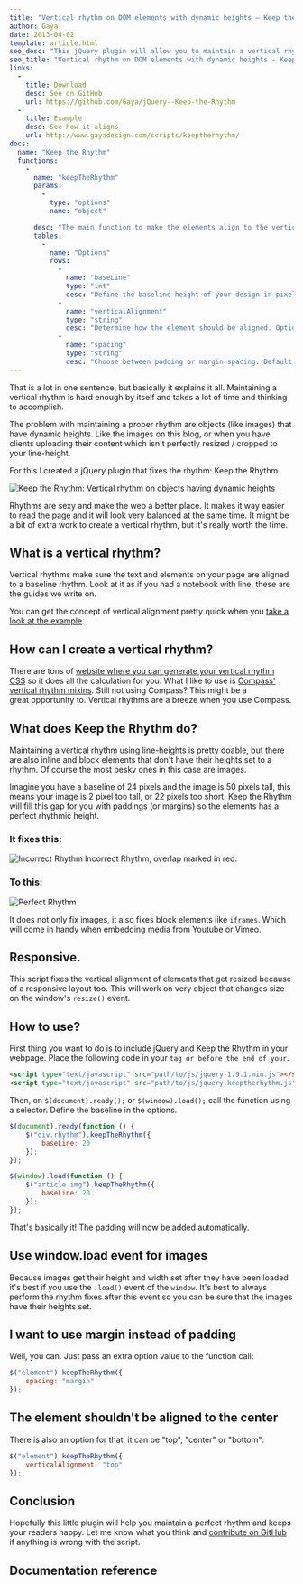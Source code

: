 ```yaml
---
title: "Vertical rhythm on DOM elements with dynamic heights – Keep the Rhythm"
author: Gaya
date: 2013-04-02
template: article.html
seo_desc: "This jQuery plugin will allow you to maintain a vertical rhythm with elements that have dynamic heights. Works on responsive layouts too."
seo_title: "Vertical rhythm on DOM elements with dynamic heights - Keep the Rhythm"
links:
  -
    title: Download
    desc: See on GitHub
    url: https://github.com/Gaya/jQuery--Keep-the-Rhythm
  -
    title: Example
    desc: See how it aligns
    url: http://www.gayadesign.com/scripts/keeptherhythm/
docs:
  name: "Keep the Rhythm"
  functions:
    -
      name: "keepTheRhythm"
      params:
        -
          type: "options"
          name: "object"

      desc: "The main function to make the elements align to the vertical rhythm."
      tables:
        -
          name: "Options"
          rows:
            -
              name: "baseLine"
              type: "int"
              desc: "Define the baseline height of your design in pixels. Default: 24."
            -
              name: "verticalAlignment"
              type: "string"
              desc: "Determine how the element should be aligned. Options: \"top\", \"center\", \"bottom\". Default: \"center\"."
            -
              name: "spacing"
              type: "string"
              desc: "Choose between padding or margin spacing. Default: \"padding\"."
---
```

That is a lot in one sentence, but basically it explains it all. Maintaining a vertical rhythm is hard enough by itself and takes a lot of time and thinking to accomplish.

The problem with maintaining a proper rhythm are objects (like images) that have dynamic heights. Like the images on this blog, or when you have clients uploading their content which isn't perfectly resized / cropped to your line-height.

For this I created a jQuery plugin that fixes the rhythm: Keep the Rhythm.

[![Keep the Rhythm: Vertical rhythm on objects having dynamic heights](/articles/keep-the-rhythm-vertical-rhythm-on-objects-having-dynamic-heights/keep-the-rhythm.jpg "Keep the Rhythm: Vertical rhythm on objects having dynamic heights")](http://www.gayadesign.com/diy/keep-the-rhythm-vertical-rhythm-on-objects-having-dynamic-heights/ "Keep the Rhythm: Vertical rhythm on objects having dynamic heights")

<span class="more"></span>

Rhythms are sexy and make the web a better place. It makes it way easier to read the page and it will look very balanced at the same time. It might be a bit of extra work to create a vertical rhythm, but it's really worth the time.

What is a vertical rhythm?
--------------------------

Vertical rhythms make sure the text and elements on your page are aligned to a baseline rhythm. Look at it as if you had a notebook with line, these are the guides we write on.

You can get the concept of vertical alignment pretty quick when you [take a look at the example](http://www.gayadesign.com/scripts/keeptherhythm/).

How can I create a vertical rhythm?
-----------------------------------

There are tons of [website where you can generate your vertical rhythm CSS](http://drewish.com/tools/vertical-rhythm) so it does all the calculation for you. What I like to use is [Compass' vertical rhythm mixins](http://compass-style.org/reference/compass/typography/vertical_rhythm/). Still not using Compass? This might be a great opportunity to. Vertical rhythms are a breeze when you use Compass.

What does Keep the Rhythm do?
-----------------------------

Maintaining a vertical rhythm using line-heights is pretty doable, but there are also inline and block elements that don't have their heights set to a rhythm. Of course the most pesky ones in this case are images.

Imagine you have a baseline of 24 pixels and the image is 50 pixels tall, this means your image is 2 pixel too tall, or 22 pixels too short. Keep the Rhythm will fill this gap for you with paddings (or margins) so the elements has a perfect rhythmic height.

### It fixes this:

![Incorrect Rhythm](/articles/keep-the-rhythm-vertical-rhythm-on-objects-having-dynamic-heights/incorrect-rhythm.jpg) Incorrect Rhythm, overlap marked in red.

### To this:

![Perfect Rhythm](/articles/keep-the-rhythm-vertical-rhythm-on-objects-having-dynamic-heights/perfect-rhythm.jpg)

It does not only fix images, it also fixes block elements like `iframes`. Which will come in handy when embedding media from Youtube or Vimeo.

Responsive.
-----------

This script fixes the vertical alignment of elements that get resized because of a responsive layout too. This will work on very object that changes size on the window's `resize()` event.

How to use?
-----------

First thing you want to do is to include jQuery and Keep the Rhythm in your webpage. Place the following code in your `` tag or before the end of your ``.


```html
<script type="text/javascript" src="path/to/js/jquery-1.9.1.min.js"></script>
<script type="text/javascript" src="path/to/js/jquery.keeptherhythm.js"></script>
```


Then, on `$(document).ready();` or `$(window).load();` call the function using a selector. Define the baseline in the options.


```javascript
$(document).ready(function () {
    $("div.rhythm").keepTheRhythm({
        baseLine: 20
    });
});

$(window).load(function () {
    $("article img").keepTheRhythm({
        baseLine: 20
    });
});
```


That's basically it! The padding will now be added automatically.

Use window.load event for images
--------------------------------

Because images get their height and width set after they have been loaded it's best if you use the `.load()` event of the `window`. It's best to always perform the rhythm fixes after this event so you can be sure that the images have their heights set.

I want to use margin instead of padding
---------------------------------------

Well, you can. Just pass an extra option value to the function call:


```javascript
$("element").keepTheRhythm({
    spacing: "margin"
});
```


The element shouldn't be aligned to the center
----------------------------------------------

There is also an option for that, it can be "top", "center" or "bottom":


```javascript
$("element").keepTheRhythm({
    verticalAlignment: "top"
});
```


Conclusion
----------

Hopefully this little plugin will help you maintain a perfect rhythm and keeps your readers happy. Let me know what you think and [contribute on GitHub](https://github.com/Gaya/jQuery--Keep-the-Rhythm/issues "issues on Github") if anything is wrong with the script.

Documentation reference
-----------------------

